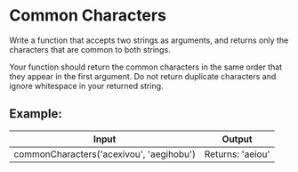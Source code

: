 # Common Characters
Write a function that accepts two strings as arguments, and returns only the characters that are common to both strings.

Your function should return the common characters in the same order that they appear in the first argument. Do not return duplicate characters and ignore whitespace in your returned string.

## Example:
Input | Output
------------- | -------------
commonCharacters('acexivou', 'aegihobu') | Returns: 'aeiou'
